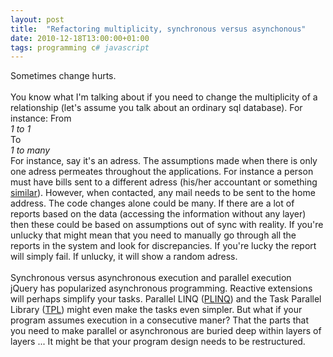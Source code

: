 ```yaml
---
layout: post
title:  "Refactoring multiplicity, synchronous versus asynchonous"
date: 2010-12-18T13:00:00+01:00
tags: programming c# javascript
---
```


Sometimes change hurts. <br><br>
You know what I'm talking about if you need to change the multiplicity of a relationship (let's assume you talk about an ordinary sql database). For instance: From <br><i>1 to 1</i><br>
To<br><i>1 to many</i><br>
For instance, say it's an adress. The assumptions made when there is only one adress permeates throughout the applications. For instance a person must have bills sent to a different adress (his/her accountant or something <a href="http://sv.wikipedia.org/wiki/God_man">similar</a>). However, when contacted, any mail needs to be sent to the home address. The code changes alone could be many. If there are a lot of reports based on the data (accessing the information without any layer) then these could be based on assumptions out of sync with reality. If you're unlucky that might mean that you need to manually go through all the reports in the system and look for discrepancies. If you're lucky the report will simply fail. If unlucky, it will show a random adress.<br><br>
Synchronous versus asynchronous execution and parallel execution<br>
jQuery has popularized asynchronous programming. Reactive extensions will perhaps simplify your tasks. Parallel LINQ (<a href="http://msdn.microsoft.com/en-us/library/dd460688.aspx">PLINQ</a>) and the Task Parallel Library (<a href="http://msdn.microsoft.com/en-us/library/dd460717.aspx">TPL</a>) might even make the tasks even simpler. But what if your program assumes execution in a consecutive maner? That the parts that you need to make parallel or asynchronous are buried deep within layers of layers ... It might be that your program design needs to be restructured.
<div style="clear: both;"></div>